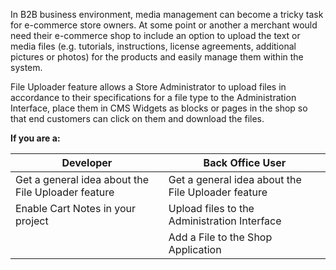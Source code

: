 In B2B business environment, media management can become a tricky task for e-commerce store owners. At some point or another a merchant would need their e-commerce shop to include an option to upload the text or media files (e.g. tutorials, instructions, license agreements, additional pictures or photos) for the products and easily manage them within the system.

File Uploader feature allows a Store Administrator to upload files in accordance to their specifications for a file type to the Administration Interface, place them in CMS Widgets as blocks or pages in the shop so that end customers can click on them and download the files.

 

**If you are a:**

| Developer | Back Office User |
| --- | --- |
| Get a general idea about the File Uploader feature | Get a general idea about the File Uploader feature |
| Enable Cart Notes in your project | Upload files to the Administration Interface |
|   | Add a File to the Shop Application |